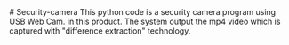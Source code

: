 <div style="; position: relative;top:0; left: 650px;"></div>
# Security-camera
This python code is a security camera program using USB Web Cam. in this product. The system output the mp4 video which is captured with "difference extraction" technology.


